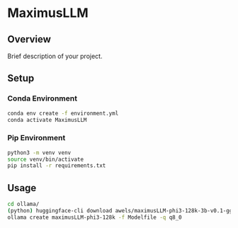 # MaximusLLM

## Overview
Brief description of your project.

## Setup

### Conda Environment
```bash
conda env create -f environment.yml
conda activate MaximusLLM
```

### Pip Environment
```bash
python3 -m venv venv
source venv/bin/activate
pip install -r requirements.txt
```

## Usage
```bash
cd ollama/
(python) huggingface-cli download awels/maximusLLM-phi3-128k-3b-v0.1-gguf maximusLLM-phi3-128k-3b-v0.1.gguf --local-dir .
ollama create maximusLLM-phi3-128k -f Modelfile -q q8_0
```
